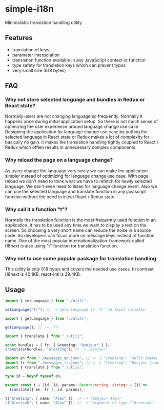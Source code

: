 # simple-i18n

Minimalistic translation handling utility

## Features

- translation of keys
- parameter interpolation
- translation function available in any JavaScript context or function
- type safety for translation keys which can prevent typos
- very small size (618 bytes)

## FAQ

### Why not store selected language and bundles in Redux or React state?

Normally users are not changing language so frequently. Normally it happens once during initial application setup.
So there is not much sense of optimizing the user experience around language change use case.
Designing the application for language change use case by putting the selected language in React state or Redux makes a lot of complexity for basically no gain.
It makes the translation handling tightly coupled to React / Redux which offten results in unnecessary complex components.

### Why reload the page on a language change?

As users change the language very rarely we can make the application simpler instead of optimizing for language change use case. With page reload we don't need to think what we have to refetch for newly selected language. We don't even need to listen for language change event. Also we can use the selected language and translate function in any javascript function without the need to inject React / Redux state.

### Why call it a function "t"?

Normally the translation function is the most frequently used function in an application. It has to be used any time we want to display a text on the screen. So choosing a very short name can reduce the noise in a source code. So developers can focus more on message keys instead of function name. One of the most popular internationalization-framework called i18next is also using "t" function for translation function.

### Why not to use some popular package for translation handling

This utility is only 618 bytes and covers the needed use cases. In contrast i18next is 40.1KB, react-intl is 29.4KB.

## Usage

```typescript
import { setLanguage } from "./utils";

setLanguage("fr"); // -> sets language to 'fr' in local variable
```

```typescript
import { getLanguage } from "./utils";

getLanguage(); // -> 'fr'
```

```typescript
import { translate } from "./utils";

const bundles = { fr: { Greeting: "Bonjour" } };
translate(bundles, "Greeting"); // -> 'Bonjour'
```

```typescript
import en from "./messages_en.json"; // <- { "Greeting": "Hello {name}!" }
import fr from "./messages_fr.json"; // <- { "Greeting": "Bonjour {name}!" }
import { translate } from "./utils";

type Id = keyof typeof en;

export const t = (id: Id, params: Record<string, string> = {}) =>
  translate({ en, fr }, id, params);

t("Greeting", { name: "Alex" }); // -> 'Bonjour Alex!'
t("Greetink", { name: "Alex" }); // -> 'Argument of type '"Greetink"' is not assignable to parameter of type '"Greeting"'.'
```
